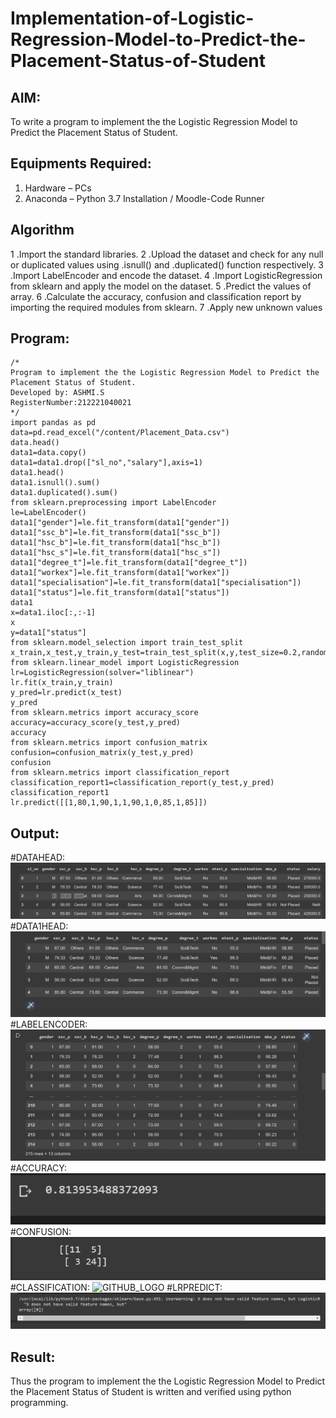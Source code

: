 # Implementation-of-Logistic-Regression-Model-to-Predict-the-Placement-Status-of-Student

## AIM:
To write a program to implement the the Logistic Regression Model to Predict the Placement Status of Student.

## Equipments Required:
1. Hardware – PCs
2. Anaconda – Python 3.7 Installation / Moodle-Code Runner

## Algorithm
1 .Import the standard libraries.
2 .Upload the dataset and check for any null or duplicated values using .isnull() and .duplicated() function respectively.
3 .Import LabelEncoder and encode the dataset.
4 .Import LogisticRegression from sklearn and apply the model on the dataset.
5 .Predict the values of array.
6 .Calculate the accuracy, confusion and classification report by importing the required modules from sklearn.
7 .Apply new unknown values
## Program:
```
/*
Program to implement the the Logistic Regression Model to Predict the Placement Status of Student.
Developed by: ASHMI.S 
RegisterNumber:212221040021  
*/
import pandas as pd
data=pd.read_excel("/content/Placement_Data.csv")
data.head()
data1=data.copy()
data1=data1.drop(["sl_no","salary"],axis=1)
data1.head()
data1.isnull().sum()
data1.duplicated().sum()
from sklearn.preprocessing import LabelEncoder
le=LabelEncoder()
data1["gender"]=le.fit_transform(data1["gender"])
data1["ssc_b"]=le.fit_transform(data1["ssc_b"])
data1["hsc_b"]=le.fit_transform(data1["hsc_b"])
data1["hsc_s"]=le.fit_transform(data1["hsc_s"])
data1["degree_t"]=le.fit_transform(data1["degree_t"])
data1["workex"]=le.fit_transform(data1["workex"])
data1["specialisation"]=le.fit_transform(data1["specialisation"])
data1["status"]=le.fit_transform(data1["status"])
data1
x=data1.iloc[:,:-1]
x
y=data1["status"]
from sklearn.model_selection import train_test_split
x_train,x_test,y_train,y_test=train_test_split(x,y,test_size=0.2,random_state=0)
from sklearn.linear_model import LogisticRegression
lr=LogisticRegression(solver="liblinear")
lr.fit(x_train,y_train)
y_pred=lr.predict(x_test)
y_pred
from sklearn.metrics import accuracy_score
accuracy=accuracy_score(y_test,y_pred)
accuracy
from sklearn.metrics import confusion_matrix
confusion=confusion_matrix(y_test,y_pred)
confusion
from sklearn.metrics import classification_report
classification_report1=classification_report(y_test,y_pred)
classification_report1
lr.predict([[1,80,1,90,1,1,90,1,0,85,1,85]])
```

## Output:
#DATAHEAD:
![GITHUB_LOGO](datahead.png)
#DATA1HEAD:
![GITHUB_LOGO](data1head.png)
#LABELENCODER:
![GITHUB_LOGO](labelencoder.png)
#ACCURACY:
![GITHUB_LOGO](accuracy.png)
#CONFUSION:
![GITHUB_LOGO](confusion.png)
#CLASSIFICATION:
![GITHUB_LOGO](classification.png)
#LRPREDICT:
![GITHUB_LOGO](lrpredict.png)


## Result:
Thus the program to implement the the Logistic Regression Model to Predict the Placement Status of Student is written and verified using python programming.

